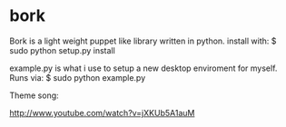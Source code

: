 bork
====

Bork is a light weight puppet like library written in python.
install with: 
$ sudo python setup.py install

example.py is what i use to setup a new desktop enviroment for myself.  Runs via:
$ sudo python example.py


Theme song:

http://www.youtube.com/watch?v=jXKUb5A1auM